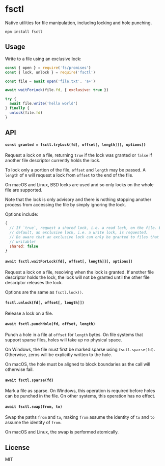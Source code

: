 # fsctl

Native utilities for file manipulation, including locking and hole punching.

```
npm install fsctl
```

## Usage

Write to a file using an exclusive lock:

``` js
const { open } = require('fs/promises')
const { lock, unlock } = require('fsctl')

const file = await open('file.txt', 'a+')

await waitForLock(file.fd, { exclusive: true })

try {
  await file.write('hello world')
} finally {
  unlock(file.fd)
}
```

## API

#### `const granted = fsctl.tryLock(fd[, offset[, length]][, options])`

Request a lock on a file, returning `true` if the lock was granted or `false` if another file descriptor currently holds the lock.

To lock only a portion of the file, `offset` and `length` may be passed. A `length` of `0` will request a lock from `offset` to the end of the file.

On macOS and Linux, BSD locks are used and so only locks on the whole file are supported.

Note that the lock is only advisory and there is nothing stopping another process from accessing the file by simply ignoring the lock.

Options include:

```js
{
  // If `true`, request a shared lock, i.e. a read lock, on the file. By
  // default, an exclusive lock, i.e. a write lock, is requested.
  // Be aware that an exclusive lock can only be granted to files that are
  // writable!
  shared: false
}
```

#### `await fsctl.waitForLock(fd[, offset[, length]][, options])`

Request a lock on a file, resolving when the lock is granted. If another file descriptor holds the lock, the lock will not be granted until the other file descriptor releases the lock.

Options are the same as `fsctl.lock()`.

#### `fsctl.unlock(fd[, offset[, length]])`

Release a lock on a file.

#### `await fsctl.punchHole(fd, offset, length)`

Punch a hole in a file at `offset` for `length` bytes. On file systems that support sparse files, holes will take up no physical space.

On Windows, the file must first be marked sparse using `fsctl.sparse(fd)`. Otherwise, zeros will be explicitly written to the hole.

On macOS, the hole must be aligned to block boundaries as the call will otherwise fail.

#### `await fsctl.sparse(fd)`

Mark a file as sparse. On Windows, this operation is required before holes can be punched in the file. On other systems, this operation has no effect.

#### `await fsctl.swap(from, to)`

Swap the paths `from` and `to`, making `from` assume the identity of `to` and `to` assume the identity of `from`.

On macOS and Linux, the swap is performed atomically.

## License

MIT
